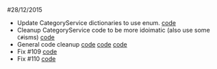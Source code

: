 #28/12/2015

- Update CategoryService dictionaries to use enum. [code](6d5b1cdeff084b5040194a0dd3e17d22b212048f)
- Cleanup CategoryService code to be more idoimatic (also use some `C#`isms) [code](cf5f5ea0627b640926425d08afbf6e5fc2001230)
- General code cleanup [code](c01be5c423f40dea61e00f6c0b651a461bec63ac) [code](fed97602c2fc28e0122c77b5b30a86f7770c812a) [code](167da4c53ebf62abd43b58f96bfa47dce76f18c8)
- Fix #109 [code](70b1799cad5df57961df978f9a1c5665ab961b32)
- Fix #110 [code](87d674687c11bf88abaafc885d5abc02391d1b6c)
